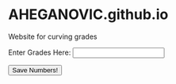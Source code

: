 # AHEGANOVIC.github.io
Website for curving grades

<html>
<head>
    <label for="Name">Enter Grades Here:</label>
    <input type="text" id="grades:" name="grade">
</head>

<script>
function getGrades() {
const gradeslist = new Array();

var grades = document.getElementById('grades').value;
gradeslist.push(grades)
}
</script>

<script>
var button = document.getElementById("saveButton");
button.addEventListener("click", getGrades() {
alert("Button clicked!");
});
</script>

<button id="saveButton" type="button">Save Numbers!</button>













